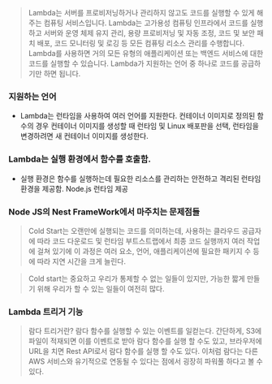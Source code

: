 > Lambda는 서버를 프로비저닝하거나 관리하지 않고도 코드를 실행할 수 있게 해주는 컴퓨팅 서비스입니다. Lambda는 고가용성 컴퓨팅 인프라에서 코드를 실행하고 서버와 운영 체제 유지 관리, 용량 프로비저닝 및 자동 조정, 코드 및 보안 패치 배포, 코드 모니터링 및 로깅 등 모든 컴퓨팅 리소스 관리를 수행합니다. Lambda를 사용하면 거의 모든 유형의 애플리케이션 또는 백엔드 서비스에 대한 코드를 실행할 수 있습니다. Lambda가 지원하는 언어 중 하나로 코드를 공급하기만 하면 됩니다.

### 지원하는 언어

- Lambda는 런타임을 사용하여 여러 언어를 지원한다. 컨테이너 이미지로 정의된 함수의 경우 컨테이너 이미지를 생성할 때 런타임 및 Linux 배포판을 선택, 런타임을 변경하려면 새 컨테이너 이미지를 생성한다.

### Lambda는 실행 환경에서 함수를 호출함.

- 실행 환경은 함수를 실행하는데 필요한 리소스를 관리하는 안전하고 격리된 런타임 환경을 제공함. Node.js 런타임 제공

### Node JS의 Nest FrameWork에서 마주치는 문제점들

> Cold Start는 오랜만에 실행되는 코드를 의미하는데, 사용하는 클라우드 공급자에 따라 코드 다운로드 및 런타임 부트스트랩에서 최종 코드 실행까지 여러 작업에 걸쳐 있기에 이 과정은 여러 요소, 언어, 애플리케이션에 필요한 패키지 수 등에 따라 지연 시간을 크게 늘린다.

> Cold start는 중요하고 우리가 통제할 수 없는 일들이 있지만, 가능한 짧게 만들기 위해 우리가 할 수 있는 일들이 여전히 많다.

### Lambda 트리거 기능

> 람다 트리거란? 람다 함수를 실행할 수 있는 이벤트를 일컫는다. 간단하게, S3에 파일이 적재되면 이를 이벤트로 받아 람다 함수를 실행 할 수도 있고, 브라우저에 URL을 치면 Rest API로서 람다 함수를 실행 할 수도 있다. 이처럼 람다는 다른 AWS 서비스와 유기적으로 연동될 수 있다는 점에서 굉장히 파워풀 하다고 볼 수 있다.
